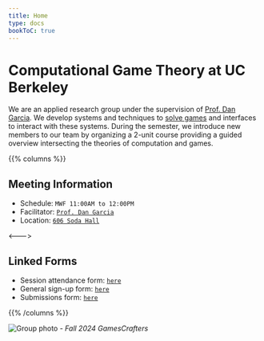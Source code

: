 ```yaml
---
title: Home
type: docs
bookToC: true
---
```


# **Computational Game Theory at UC Berkeley**

We are an applied research group under the supervision of [Prof. Dan Garcia](https://people.eecs.berkeley.edu/~ddgarcia/). We develop systems and techniques to [solve games](https://en.wikipedia.org/wiki/Solved_game) and interfaces to interact with these systems. During the semester, we introduce new members to our team by organizing a 2-unit course providing a guided overview intersecting the theories of computation and games.

{{% columns %}}

## **Meeting Information**

<div>
<ul>
  <li>Schedule: <code>MWF 11:00AM to 12:00PM</code></li>
  <li>Facilitator: <a href="https://people.eecs.berkeley.edu/~ddgarcia/"><code>Prof. Dan Garcia</code></a></li>
  <li>Location: <a href="https://www.google.com/maps/place/EECS+Computer+Science+Division+Soda+Hall/@37.8753164,-122.2589183,19.48z/data=!4m6!3m5!1s0x80857c23cec17a61:0xd6e1f085d0308711!8m2!3d37.8756714!4d-122.2585253!16s%2Fg%2F12hl2qncc?entry=ttu"><code>606 Soda Hall</code></a></li>
</ul>
</div>

<--->

## **Linked Forms**

<div>
<ul>
  <li>Session attendance form: <a href="https://forms.gle/89xuNuLGVwkovnRZ7"><code>here</code></a></li>
  <li>General sign-up form: <a href="https://forms.gle/AmL3j1de9XDTSRrQ9"><code>here</code></a></li>
  <li>Submissions form: <a href="https://forms.gle/M2RYf3aVRL4cmZLeA"><code>here</code></a></li>
</ul>
</div>

{{% /columns %}}

![Group photo](/GamesCrafters2024FaDenoised.jpg)
*- Fall 2024 GamesCrafters*
